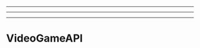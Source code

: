 ----------------------------------------------------------------
----------------------------------------------------------------------------------------------------
-------------------------------------------------------
# VideoGameAPI
